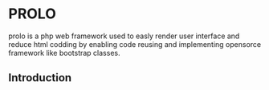 # PROLO
prolo is a php web framework used to easly render user interface and reduce html codding by enabling code reusing and implementing opensorce framework like bootstrap classes.
## Introduction
